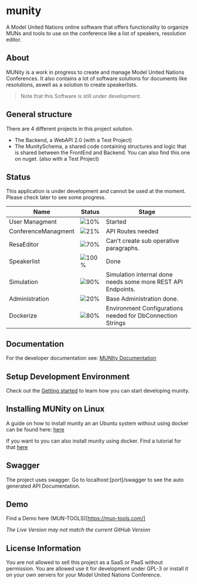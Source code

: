# munity
A Model United Nations online software that offers functionality to organize MUNs and tools to use on the conference like a list of speakers, resolution editor.

## About
MUNity is a work in progress to create and manage Model United Nations Conferences. It also contains a lot of software solutions for documents like resolutions, aswell as a solution to create speakerlists.

> Note that this Software is still under development.

## General structure

There are 4 different projects in this project solution. 
* The Backend, a WebAPI 2.0 (with a Test Project)
* The MunitySchema, a shared code containing structures and logic that is shared between the FrontEnd and Backend. You can also find this one on nuget. (also with a Test Project)

## Status
This application is under development and cannot be used at the moment. Please check later to see some progress.


| Name                | Status                              | Stage                                                            |
| ------------------- | ----------------------------------- | ---------------------------------------------------------------- |
| User Managment      | ![10%](https://progress-bar.dev/10) | Started                                                          |
| ConferenceManagment | ![21%](https://progress-bar.dev/21) | API Routes needed                                                |
| ResaEditor          | ![70%](https://progress-bar.dev/70) | Can't create sub operative paragraphs. |
| Speakerlist         | ![100%](https://progress-bar.dev/100) | Done                                 |
| Simulation          | ![90%](https://progress-bar.dev/90)   | Simulation internal done needs some more REST API Endpoints.                           |
| Administration      | ![20%](https://progress-bar.dev/20)   | Base Administration done.                                            |
| Dockerize           | ![80%](https://progress-bar.dev/80) | Environment Configurations needed for DbConnection Strings       |

## Documentation

For the developer documentation see: [MUNIty Documentation](Documentation/docs.md)

## Setup Development Environment

Check out the [Getting started](Documentation/GettingStarted.md) to learn how you can start developing munity.

## Installing MUNity on Linux

A guide on how to install munity an an Ubuntu system without using docker can be found here: [here](Documentation/installation.md)

If you want to you can also install munity using docker. Find a tutorial for that [here](Documentation/docker.md)

## Swagger

The project uses swagger. Go to localhost:[port]/swagger to see the auto generated API Documentation.

## Demo

Find a Demo here (MUN-TOOLS)[https://mun-tools.com/]

_The Live Version may not match the current GitHub Version_

## License Information

You are not allowed to sell this project as a SaaS or PaaS without permission. You are allowed use it for development under GPL-3 or install it on your own servers for your Model United Nations Conference.


